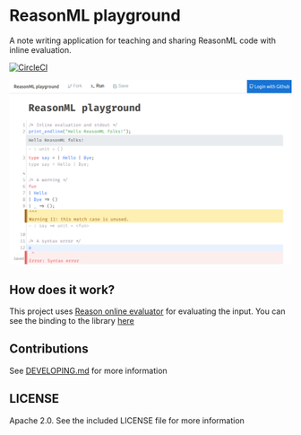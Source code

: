 # ReasonML playground

A note writing application for teaching and sharing ReasonML code with inline evaluation.

[![CircleCI](https://circleci.com/gh/thangngoc89/rtop-ui/tree/master.svg?style=svg)](https://circleci.com/gh/thangngoc89/rtop-ui/tree/master)

![](github/screenshot.png)

## How does it work?

This project uses [Reason online evaluator](https://github.com/thangngoc89/reason-online-evaluator)
for evaluating the input. You can see the binding to the library [here](blob/master/src/vendor/Reason_Evaluator.re)

## Contributions

See [DEVELOPING.md](https://github.com/thangngoc89/rtop-ui/blob/master/DEVELOPING.md) for more information

## LICENSE

Apache 2.0. See the included LICENSE file for more information
